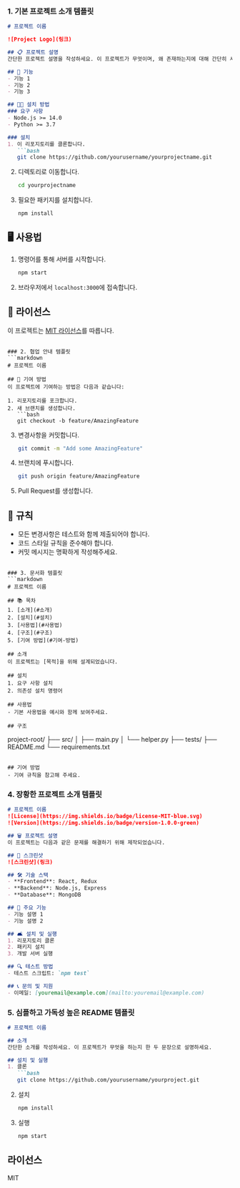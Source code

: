 ### 1. 기본 프로젝트 소개 템플릿
```markdown
# 프로젝트 이름

![Project Logo](링크)

## 📋 프로젝트 설명
간단한 프로젝트 설명을 작성하세요. 이 프로젝트가 무엇이며, 왜 존재하는지에 대해 간단히 서술합니다.

## 🚀 기능
- 기능 1
- 기능 2
- 기능 3

## 💁️‍💻 설치 방법
### 요구 사항
- Node.js >= 14.0
- Python >= 3.7

### 설치
1. 이 리포지토리를 클론합니다.
   ```bash
   git clone https://github.com/yourusername/yourprojectname.git
   ```
2. 디렉토리로 이동합니다.
   ```bash
   cd yourprojectname
   ```
3. 필요한 패키지를 설치합니다.
   ```bash
   npm install
   ```

## 🖥️ 사용법
1. 명령어를 통해 서버를 시작합니다.
   ```bash
   npm start
   ```
2. 브라우저에서 `localhost:3000`에 접속합니다.

## 📄 라이선스
이 프로젝트는 [MIT 라이선스](링크)를 따릅니다.
```

### 2. 협업 안내 템플릿
```markdown
# 프로젝트 이름

## 🤝 기여 방법
이 프로젝트에 기여하는 방법은 다음과 같습니다:

1. 리포지토리를 포크합니다.
2. 새 브랜치를 생성합니다.
   ```bash
   git checkout -b feature/AmazingFeature
   ```
3. 변경사항을 커밋합니다.
   ```bash
   git commit -m "Add some AmazingFeature"
   ```
4. 브랜치에 푸시합니다.
   ```bash
   git push origin feature/AmazingFeature
   ```
5. Pull Request를 생성합니다.

## 📜 규칙
- 모든 변경사항은 테스트와 함께 제출되어야 합니다.
- 코드 스타일 규칙을 준수해야 합니다.
- 커밋 메시지는 명확하게 작성해주세요.
```

### 3. 문서화 템플릿
```markdown
# 프로젝트 이름

## 📚 목차
1. [소개](#소개)
2. [설치](#설치)
3. [사용법](#사용법)
4. [구조](#구조)
5. [기여 방법](#기여-방법)

## 소개
이 프로젝트는 [목적]을 위해 설계되었습니다.

## 설치
1. 요구 사항 설치
2. 의존성 설치 명령어

## 사용법
- 기본 사용법을 예시와 함께 보여주세요.

## 구조
```
project-root/
  ├── src/
  │   ├── main.py
  │   └── helper.py
  ├── tests/
  ├── README.md
  └── requirements.txt
```

## 기여 방법
- 기여 규칙을 참고해 주세요.
```

### 4. 장황한 프로젝트 소개 템플릿
```markdown
# 프로젝트 이름
![License](https://img.shields.io/badge/license-MIT-blue.svg)
![Version](https://img.shields.io/badge/version-1.0.0-green)

## 🗑️ 프로젝트 설명
이 프로젝트는 다음과 같은 문제를 해결하기 위해 제작되었습니다.

## 🎨 스크린샷
![스크린샷](링크)

## 🛠️ 기술 스택
- **Frontend**: React, Redux
- **Backend**: Node.js, Express
- **Database**: MongoDB

## 🎉 주요 기능
- 기능 설명 1
- 기능 설명 2

## 🛋 설치 및 실행
1. 리포지토리 클론
2. 패키지 설치
3. 개발 서버 실행

## 🔍 테스트 방법
- 테스트 스크립트: `npm test`

## 📞 문의 및 지원
- 이메일: [youremail@example.com](mailto:youremail@example.com)
```

### 5. 심플하고 가독성 높은 README 템플릿
```markdown
# 프로젝트 이름

## 소개
간단한 소개를 작성하세요. 이 프로젝트가 무엇을 하는지 한 두 문장으로 설명하세요.

## 설치 및 실행
1. 클론
   ```bash
   git clone https://github.com/yourusername/yourproject.git
   ```
2. 설치
   ```bash
   npm install
   ```
3. 실행
   ```bash
   npm start
   ```

## 라이선스
MIT
